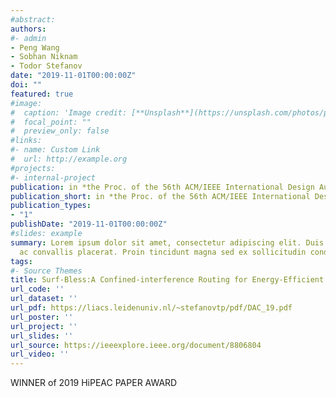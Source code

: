 ```yaml
---
#abstract: 
authors:
#- admin
- Peng Wang
- Sobhan Niknam
- Todor Stefanov
date: "2019-11-01T00:00:00Z"
doi: ""
featured: true
#image:
#  caption: 'Image credit: [**Unsplash**](https://unsplash.com/photos/pLCdAaMFLTE)'
#  focal_point: ""
#  preview_only: false
#links:
#- name: Custom Link
#  url: http://example.org
#projects:
#- internal-project
publication: in *the Proc. of the 56th ACM/IEEE International Design Automation Conference (DAC)*
publication_short: in *the Proc. of the 56th ACM/IEEE International Design Automation Conference (DAC)*
publication_types:
- "1"
publishDate: "2019-11-01T00:00:00Z"
#slides: example
summary: Lorem ipsum dolor sit amet, consectetur adipiscing elit. Duis posuere tellus
  ac convallis placerat. Proin tincidunt magna sed ex sollicitudin condimentum.
tags: 
#- Source Themes
title: Surf-Bless:A Confined-interference Routing for Energy-Efficient Communication in NoCs
url_code: ''
url_dataset: ''
url_pdf: https://liacs.leidenuniv.nl/~stefanovtp/pdf/DAC_19.pdf
url_poster: ''
url_project: ''
url_slides: ''
url_source: https://ieeexplore.ieee.org/document/8806804
url_video: ''
---
```

WINNER of 2019 HiPEAC PAPER AWARD